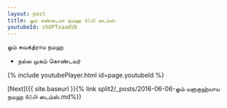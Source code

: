 ```yaml
---
layout: post
title: ஓம் சண்டையா நமஹ ௧௦௮ டைம்ஸ்
youtubeId: shOPTxaadV8
---
```

 
 
 ஓம் சுவக்த்ராய நமஹ  
 
 -  நல்ல முகம் கொண்டவர் 
 
  
 
  
 
 
 
 
 
 


{% include youtubePlayer.html id=page.youtubeId %}
 
[Next]({{ site.baseurl }}{% link  split2/_posts/2016-06-06-ஓம் யஞகுஹ்யாய நமஹ ௧௦௮ டைம்ஸ்.md%})
 
